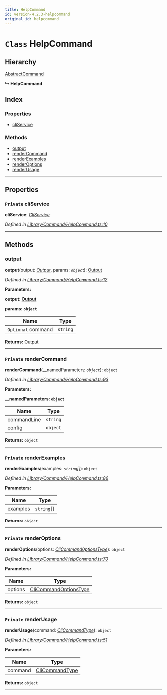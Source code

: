 ```yaml
---
title: HelpCommand
id: version-4.2.3-helpcommand
original_id: helpcommand
---
```


# `Class` HelpCommand

## Hierarchy

 [AbstractCommand](abstractcommand)

**↳ HelpCommand**

## Index

### Properties

* [cliService](helpcommand#cliservice)

### Methods

* [output](helpcommand#output)
* [renderCommand](helpcommand#rendercommand)
* [renderExamples](helpcommand#renderexamples)
* [renderOptions](helpcommand#renderoptions)
* [renderUsage](helpcommand#renderusage)

---

## Properties

<a id="cliservice"></a>

### `Private` cliService

**cliService**: *[CliService](cliservice)*

*Defined in [Library/Command/HelpCommand.ts:10](https://github.com/SpoonX/stix/blob/cb15ad1/src/Library/Command/HelpCommand.ts#L10)*

___

## Methods

<a id="output"></a>

###  output

**output**(output: *[Output](output)*, params: *`object`*): [Output](output)

*Defined in [Library/Command/HelpCommand.ts:12](https://github.com/SpoonX/stix/blob/cb15ad1/src/Library/Command/HelpCommand.ts#L12)*

**Parameters:**

**output: [Output](output)**

**params: `object`**

| Name | Type |
| ------ | ------ |
| `Optional` command | `string` |

**Returns:** [Output](output)

___
<a id="rendercommand"></a>

### `Private` renderCommand

**renderCommand**(__namedParameters: *`object`*): `object`

*Defined in [Library/Command/HelpCommand.ts:93](https://github.com/SpoonX/stix/blob/cb15ad1/src/Library/Command/HelpCommand.ts#L93)*

**Parameters:**

**__namedParameters: `object`**

| Name | Type |
| ------ | ------ |
| commandLine | `string` |
| config | `object` |

**Returns:** `object`

___
<a id="renderexamples"></a>

### `Private` renderExamples

**renderExamples**(examples: *`string`[]*): `object`

*Defined in [Library/Command/HelpCommand.ts:86](https://github.com/SpoonX/stix/blob/cb15ad1/src/Library/Command/HelpCommand.ts#L86)*

**Parameters:**

| Name | Type |
| ------ | ------ |
| examples | `string`[] |

**Returns:** `object`

___
<a id="renderoptions"></a>

### `Private` renderOptions

**renderOptions**(options: *[CliCommandOptionsType]()*): `object`

*Defined in [Library/Command/HelpCommand.ts:70](https://github.com/SpoonX/stix/blob/cb15ad1/src/Library/Command/HelpCommand.ts#L70)*

**Parameters:**

| Name | Type |
| ------ | ------ |
| options | [CliCommandOptionsType]() |

**Returns:** `object`

___
<a id="renderusage"></a>

### `Private` renderUsage

**renderUsage**(command: *[CliCommandType]()*): `object`

*Defined in [Library/Command/HelpCommand.ts:51](https://github.com/SpoonX/stix/blob/cb15ad1/src/Library/Command/HelpCommand.ts#L51)*

**Parameters:**

| Name | Type |
| ------ | ------ |
| command | [CliCommandType]() |

**Returns:** `object`

___


